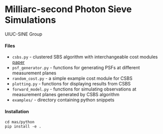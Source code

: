 # Milliarc-second Photon Sieve Simulations

UIUC-SINE Group

#### Files

- `csbs.py` - clustered SBS algorithm with interchangeable cost modules
  [paper](https://ieeexplore.ieee.org/document/4429318/)
- `psf_generator.py` - functions for generating PSFs at different measurement planes
- `random_cost.py` - a simple example cost module for CSBS
- `plotting.py` - functions for displaying results from CSBS
- `forward_model.py` - functions for simulating observations at measurement planes generated by CSBS algorithm
- `examples/` - directory containing python snippets

#### Installation

    cd mas/python
    pip install -e .
